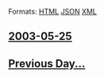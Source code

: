 
Formats: [HTML](2003/05/25/index.html)  [JSON](2003/05/25/index.json)  [XML](2003/05/25/index.xml)  

## [2003-05-25](/news/2003/05/25/index.md)

## [Previous Day...](/news/2003/05/24/index.md)

